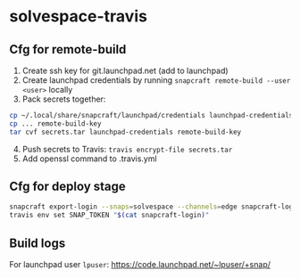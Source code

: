 # solvespace-travis

##  Cfg for remote-build

1. Create ssh key for git.launchpad.net (add to launchpad)
2. Create launchpad credentials by running ```snapcraft remote-build --user <user>``` locally
3. Pack secrets together:

```bash
cp ~/.local/share/snapcraft/launchpad/credentials launchpad-credentials
cp ... remote-build-key
tar cvf secrets.tar launchpad-credentials remote-build-key
```
4. Push secrets to Travis: ```travis encrypt-file secrets.tar```
5. Add openssl command to .travis.yml

## Cfg for deploy stage

```bash
snapcraft export-login --snaps=solvespace --channels=edge snapcraft-login
travis env set SNAP_TOKEN "$(cat snapcraft-login)"
```

## Build logs

For launchpad user ```lpuser```: https://code.launchpad.net/~lpuser/+snap/
